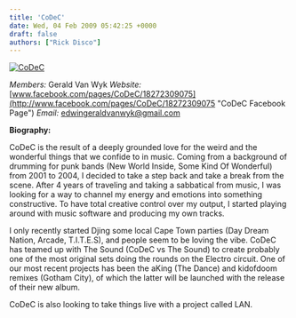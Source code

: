 ```yaml
---
title: 'CoDeC'
date: Wed, 04 Feb 2009 05:42:25 +0000
draft: false
authors: ["Rick Disco"]
---
```


[![CoDeC](/wp-content/uploads/2009/02/codec-logo-lrg-300x171.jpg "CoDeC")](/wp-content/uploads/2009/02/codec-logo-lrg.jpg)

_Members:_ Gerald Van Wyk _Website:_ [www.facebook.com/pages/CoDeC/18272309075](http://www.facebook.com/pages/CoDeC/18272309075 "CoDeC Facebook Page") _Email:_ edwingeraldvanwyk@gmail.com

**Biography:**

CoDeC is the result of a deeply grounded love for the weird and the wonderful things that we confide to in music. Coming from a background of drumming for punk bands (New World Inside, Some Kind Of Wonderful) from 2001 to 2004, I decided to take a step back and take a break from the scene. After 4 years of traveling and taking a sabbatical from music, I was looking for a way to channel my energy and emotions into something constructive. To have total creative control over my output, I started playing around with music software and producing my own tracks.

I only recently started Djing some local Cape Town parties (Day Dream Nation, Arcade, T.I.T.E.S), and people seem to be loving the vibe. CoDeC has teamed up with The Sound (CoDeC vs The Sound) to create probably one of the most original sets doing the rounds on the Electro circuit. One of our most recent projects has been the aKing (The Dance) and kidofdoom remixes (Gotham City), of which the latter will be launched with the release of their new album.

CoDeC is also looking to take things live with a project called LAN.